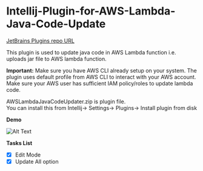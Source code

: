 # Intellij-Plugin-for-AWS-Lambda-Java-Code-Update
[JetBrains Plugins repo URL](https://plugins.jetbrains.com/plugin/9849-aws-lambda-java-code-updater)  

This plugin is used to update java code in AWS Lambda function i.e. uploads jar file to AWS lambda function.

**Important:** Make sure you have AWS CLI already setup on your system. The plugin uses default profile from AWS CLI to interact with your AWS account. Make sure your AWS user has sufficient IAM policy/roles to update lambda code.

AWSLambdaJavaCodeUpdater.zip is plugin file.  
You can install this from Intellij-> Settings-> Plugins-> Install plugin from disk  


  **Demo**  


![Alt Text](https://github.com/raevilman/Intellij-Plugin-for-AWS-Lambda-Java-Code-Update/raw/master/Demo.gif)  



**Tasks List**  

- [x] Edit Mode
- [x] Update All option
